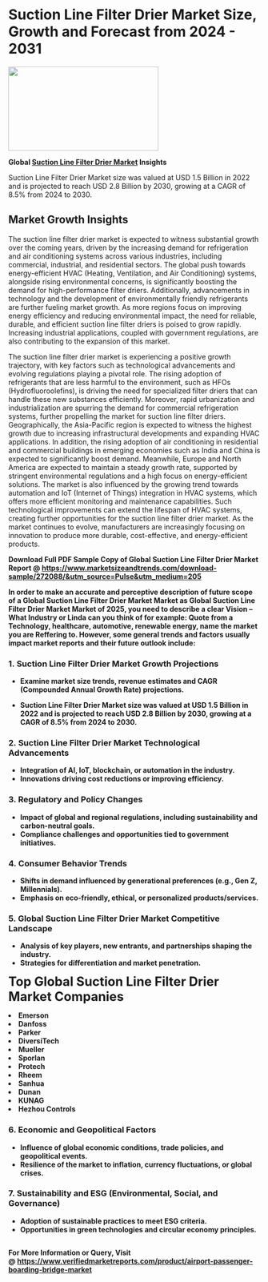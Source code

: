 <H1>Suction Line Filter Drier Market Size, Growth and Forecast from 2024 - 2031</H1><img class="aligncenter size-medium wp-image-584254" src="https://thirdeyenews.in/wp-content/uploads/2024/09/Global-Market-Research-300x168.jpeg" alt="" width="300" height="168" /><p><strong>Global&nbsp;<a href="https://www.marketsizeandtrends.com/download-sample/272088/&amp;utm_source=Pulse&amp;utm_medium=205">Suction Line Filter Drier Market</a> Insights</strong></p><p>Suction Line Filter Drier Market size was valued at USD 1.5 Billion in 2022 and is projected to reach USD 2.8 Billion by 2030, growing at a CAGR of 8.5% from 2024 to 2030.</p><p><h2>Market Growth Insights</h2> <p>The suction line filter drier market is expected to witness substantial growth over the coming years, driven by the increasing demand for refrigeration and air conditioning systems across various industries, including commercial, industrial, and residential sectors. The global push towards energy-efficient HVAC (Heating, Ventilation, and Air Conditioning) systems, alongside rising environmental concerns, is significantly boosting the demand for high-performance filter driers. Additionally, advancements in technology and the development of environmentally friendly refrigerants are further fueling market growth. As more regions focus on improving energy efficiency and reducing environmental impact, the need for reliable, durable, and efficient suction line filter driers is poised to grow rapidly. Increasing industrial applications, coupled with government regulations, are also contributing to the expansion of this market.</p> <p><strong></strong></p> <p>The suction line filter drier market is experiencing a positive growth trajectory, with key factors such as technological advancements and evolving regulations playing a pivotal role. The rising adoption of refrigerants that are less harmful to the environment, such as HFOs (Hydrofluoroolefins), is driving the need for specialized filter driers that can handle these new substances efficiently. Moreover, rapid urbanization and industrialization are spurring the demand for commercial refrigeration systems, further propelling the market for suction line filter driers. Geographically, the Asia-Pacific region is expected to witness the highest growth due to increasing infrastructural developments and expanding HVAC applications. In addition, the rising adoption of air conditioning in residential and commercial buildings in emerging economies such as India and China is expected to significantly boost demand. Meanwhile, Europe and North America are expected to maintain a steady growth rate, supported by stringent environmental regulations and a high focus on energy-efficient solutions. The market is also influenced by the growing trend towards automation and IoT (Internet of Things) integration in HVAC systems, which offers more efficient monitoring and maintenance capabilities. Such technological improvements can extend the lifespan of HVAC systems, creating further opportunities for the suction line filter drier market. As the market continues to evolve, manufacturers are increasingly focusing on innovation to produce more durable, cost-effective, and energy-efficient products.</p> <p><strong></p><p><span class=""><strong>Download Full PDF Sample Copy of Global Suction Line Filter Drier Market Report</strong> @ <a href="https://www.marketsizeandtrends.com/download-sample/272088/&amp;utm_source=Pulse&amp;utm_medium=205" target="_blank">https://www.marketsizeandtrends.com/download-sample/272088/&amp;utm_source=Pulse&amp;utm_medium=205</a></span></p><p>In order to make an accurate and perceptive description of future scope of a Global&nbsp;Suction Line Filter Drier Market Market as Global&nbsp;Suction Line Filter Drier Market Market of 2025, you need to describe a clear Vision &ndash; What Industry or Linda can you think of for example: Quote from a Technology, healthcare, automotive, renewable energy, name the market you are Reffering to. However, some general trends and factors usually impact market reports and their future outlook include:</p><h3>1.&nbsp;<strong>Suction Line Filter Drier Market Growth Projections</strong></h3><ul><li>Examine market size trends, revenue estimates and CAGR (Compounded Annual Growth Rate) projections.</li><li><p>Suction Line Filter Drier Market size was valued at USD 1.5 Billion in 2022 and is projected to reach USD 2.8 Billion by 2030, growing at a CAGR of 8.5% from 2024 to 2030.</p></li></ul><h3>2.&nbsp;<strong>Suction Line Filter Drier Market Technological Advancements</strong></h3><ul><li>Integration of AI, IoT, blockchain, or automation in the industry.</li><li>Innovations driving cost reductions or improving efficiency.</li></ul><h3>3.&nbsp;<strong>Regulatory and Policy Changes</strong></h3><ul><li>Impact of global and regional regulations, including sustainability and carbon-neutral goals.</li><li>Compliance challenges and opportunities tied to government initiatives.</li></ul><h3>4.&nbsp;<strong>Consumer Behavior Trends</strong></h3><ul><li>Shifts in demand influenced by generational preferences (e.g., Gen Z, Millennials).</li><li>Emphasis on eco-friendly, ethical, or personalized products/services.</li></ul><h3>5.&nbsp;<strong>Global Suction Line Filter Drier Market Competitive Landscape</strong></h3><ul><li>Analysis of key players, new entrants, and partnerships shaping the industry.</li><li>Strategies for differentiation and market penetration.</li></ul><p data-pm-slice="1 1 []"><span style="color: inherit; font-family: inherit; font-size: 25px;">Top Global Suction Line Filter Drier Market Companies</span></p><div class="" data-test-id=""><p><li>Emerson</li><li> Danfoss</li><li> Parker</li><li> DiversiTech</li><li> Mueller</li><li> Sporlan</li><li> Protech</li><li> Rheem</li><li> Sanhua</li><li> Dunan</li><li> KUNAG</li><li> Hezhou Controls</li></p></div><h3>6.&nbsp;<strong>Economic and Geopolitical Factors</strong></h3><ul><li>Influence of global economic conditions, trade policies, and geopolitical events.</li><li>Resilience of the market to inflation, currency fluctuations, or global crises.</li></ul><h3>7.&nbsp;<strong>Sustainability and ESG (Environmental, Social, and Governance)</strong></h3><ul><li>Adoption of sustainable practices to meet ESG criteria.</li><li>Opportunities in green technologies and circular economy principles.</li></ul><h2><strong style="font-size: 14px;">For More Information or Query, Visit @&nbsp;</strong><a style="background-color: #ffffff; font-size: 14px;" href="https://www.marketsizeandtrends.com/report/suction-line-filter-drier-market/" target="_blank">https://www.verifiedmarketreports.com/product/airport-passenger-boarding-bridge-market</a></h2>
